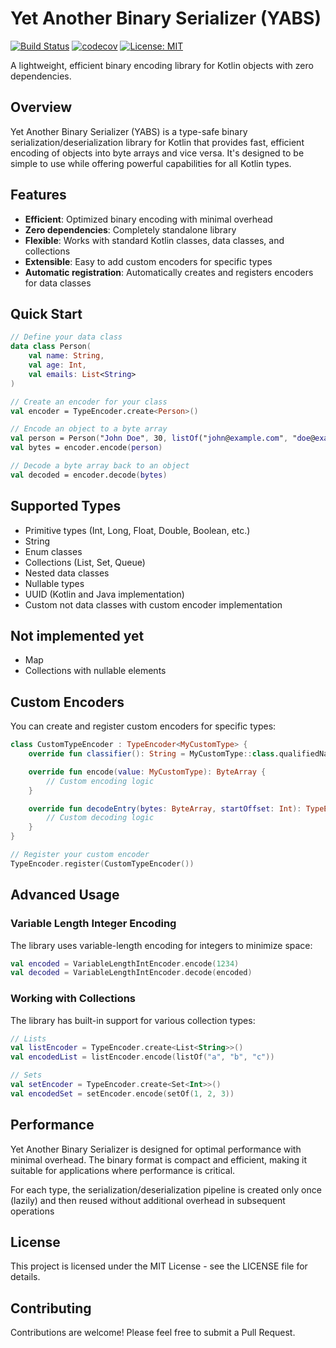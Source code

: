 # Yet Another Binary Serializer (YABS)

[![Build Status](https://img.shields.io/github/actions/workflow/status/rjhdby/yabs/build.yml?branch=main)](https://github.com/rjhdby/yabs/actions/workflows/build.yml)
[![codecov](https://codecov.io/gh/rjhdby/yabs/branch/main/graph/badge.svg)](https://codecov.io/gh/rjhdby/yabs)
[![License: MIT](https://img.shields.io/badge/License-MIT-yellow.svg)](https://opensource.org/licenses/MIT)

A lightweight, efficient binary encoding library for Kotlin objects with zero dependencies.

## Overview

Yet Another Binary Serializer (YABS) is a type-safe binary serialization/deserialization library for Kotlin that provides fast, efficient encoding of objects into byte arrays and vice versa. It's designed to be simple to use while offering powerful capabilities for all Kotlin types.

## Features

- **Efficient**: Optimized binary encoding with minimal overhead
- **Zero dependencies**: Completely standalone library
- **Flexible**: Works with standard Kotlin classes, data classes, and collections
- **Extensible**: Easy to add custom encoders for specific types
- **Automatic registration**: Automatically creates and registers encoders for data classes

## Quick Start

```kotlin
// Define your data class
data class Person(
    val name: String,
    val age: Int,
    val emails: List<String>
)

// Create an encoder for your class
val encoder = TypeEncoder.create<Person>()

// Encode an object to a byte array
val person = Person("John Doe", 30, listOf("john@example.com", "doe@example.com"))
val bytes = encoder.encode(person)

// Decode a byte array back to an object
val decoded = encoder.decode(bytes)
```

## Supported Types

- Primitive types (Int, Long, Float, Double, Boolean, etc.)
- String
- Enum classes
- Collections (List, Set, Queue)
- Nested data classes
- Nullable types
- UUID (Kotlin and Java implementation)
- Custom not data classes with custom encoder implementation

## Not implemented yet
- Map
- Collections with nullable elements

## Custom Encoders

You can create and register custom encoders for specific types:

```kotlin
class CustomTypeEncoder : TypeEncoder<MyCustomType> {
    override fun classifier(): String = MyCustomType::class.qualifiedName!!

    override fun encode(value: MyCustomType): ByteArray {
        // Custom encoding logic
    }

    override fun decodeEntry(bytes: ByteArray, startOffset: Int): TypeEncoder.Entry<MyCustomType> {
        // Custom decoding logic
    }
}

// Register your custom encoder
TypeEncoder.register(CustomTypeEncoder())
```

## Advanced Usage

### Variable Length Integer Encoding

The library uses variable-length encoding for integers to minimize space:

```kotlin
val encoded = VariableLengthIntEncoder.encode(1234)
val decoded = VariableLengthIntEncoder.decode(encoded)
```

### Working with Collections

The library has built-in support for various collection types:

```kotlin
// Lists
val listEncoder = TypeEncoder.create<List<String>>()
val encodedList = listEncoder.encode(listOf("a", "b", "c"))

// Sets
val setEncoder = TypeEncoder.create<Set<Int>>()
val encodedSet = setEncoder.encode(setOf(1, 2, 3))
```

## Performance

Yet Another Binary Serializer is designed for optimal performance with minimal overhead. The binary format is compact and efficient, making it suitable for applications where performance is critical.

For each type, the serialization/deserialization pipeline is created only once (lazily) and then reused without additional overhead in subsequent operations

## License

This project is licensed under the MIT License - see the LICENSE file for details.

## Contributing

Contributions are welcome! Please feel free to submit a Pull Request.
